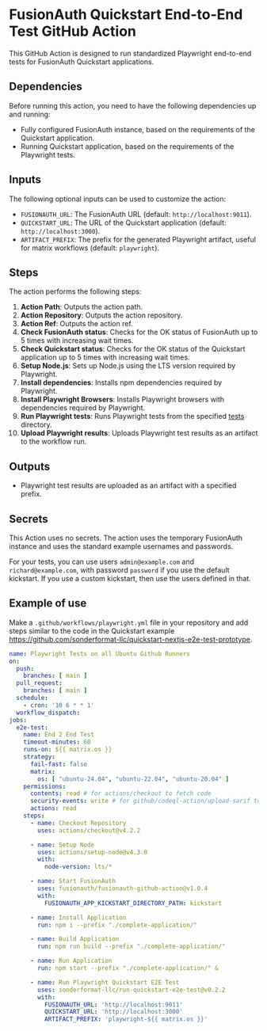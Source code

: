 # FusionAuth Quickstart End-to-End Test GitHub Action

This GitHub Action is designed to run standardized Playwright end-to-end tests for FusionAuth Quickstart applications.

## Dependencies

Before running this action, you need to have the following dependencies up and running:
- Fully configured FusionAuth instance, based on the requirements of the Quickstart application.
- Running Quickstart application, based on the requirements of the Playwright tests.

## Inputs

The following optional inputs can be used to customize the action:
- `FUSIONAUTH_URL`: The FusionAuth URL (default: `http://localhost:9011`).
- `QUICKSTART_URL`: The URL of the Quickstart application (default: `http://localhost:3000`).
- `ARTIFACT_PREFIX`: The prefix for the generated Playwright artifact, useful for matrix workflows (default: `playwright`).

## Steps

The action performs the following steps:
1. **Action Path**: Outputs the action path.
2. **Action Repository**: Outputs the action repository.
3. **Action Ref**: Outputs the action ref.
4. **Check FusionAuth status**: Checks for the OK status of FusionAuth up to 5 times with increasing wait times.
5. **Check Quickstart status**: Checks for the OK status of the Quickstart application up to 5 times with increasing wait times.
6. **Setup Node.js**: Sets up Node.js using the LTS version required by Playwright.
7. **Install dependencies**: Installs npm dependencies required by Playwright.
8. **Install Playwright Browsers**: Installs Playwright browsers with dependencies required by Playwright.
9. **Run Playwright tests**: Runs Playwright tests from the specified [tests](tests) directory.
10. **Upload Playwright results**: Uploads Playwright test results as an artifact to the workflow run.

## Outputs

- Playwright test results are uploaded as an artifact with a specified prefix.

## Secrets

This Action uses no secrets. The action uses the temporary FusionAuth instance and uses the standard example usernames and passwords.

For your tests, you can use users `admin@example.com` and `richard@example.com`, with password `password` if you use the default kickstart. If you use a custom kickstart, then use the users defined in that.

## Example of use

Make a `.github/workflows/playwright.yml` file in your repository and add steps similar to the code in the Quickstart example https://github.com/sonderformat-llc/quickstart-nextjs-e2e-test-prototype.

```yaml
name: Playwright Tests on all Ubuntu Github Runners
on:
  push:
    branches: [ main ]
  pull_request:
    branches: [ main ]
  schedule:
    - cron: '10 6 * * 1'
  workflow_dispatch:
jobs:
  e2e-test:
    name: End 2 End Test
    timeout-minutes: 60
    runs-on: ${{ matrix.os }}
    strategy:
      fail-fast: false
      matrix:
        os: [ "ubuntu-24.04", "ubuntu-22.04", "ubuntu-20.04" ]
    permissions:
      contents: read # for actions/checkout to fetch code
      security-events: write # for github/codeql-action/upload-sarif to upload SARIF results
      actions: read
    steps:
      - name: Checkout Repository
        uses: actions/checkout@v4.2.2

      - name: Setup Node
        uses: actions/setup-node@v4.3.0
        with:
          node-version: lts/*

      - name: Start FusionAuth
        uses: fusionauth/fusionauth-github-action@v1.0.4
        with:
          FUSIONAUTH_APP_KICKSTART_DIRECTORY_PATH: kickstart

      - name: Install Application
        run: npm i --prefix "./complete-application/"

      - name: Build Application
        run: npm run build --prefix "./complete-application/"

      - name: Run Application
        run: npm start --prefix "./complete-application/" &

      - name: Run Playwright Quickstart E2E Test
        uses: sonderformat-llc/run-quickstart-e2e-test@v0.2.2
        with:
          FUSIONAUTH_URL: 'http://localhost:9011'
          QUICKSTART_URL: 'http://localhost:3000'
          ARTIFACT_PREFIX: 'playwright-${{ matrix.os }}'
```

